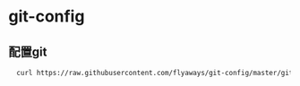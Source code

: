 # git-config

## 配置git

````sh
  curl https://raw.githubusercontent.com/flyaways/git-config/master/git.sh |sh
````
